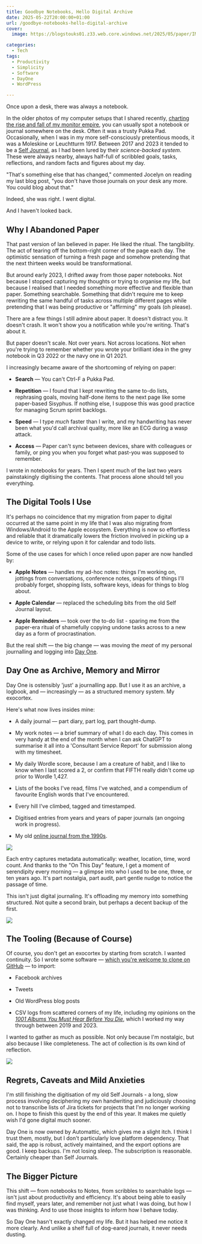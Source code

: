 ```yaml
---
title: Goodbye Notebooks, Hello Digital Archive
date: 2025-05-22T20:00:00+01:00
url: /goodbye-notebooks-hello-digital-archive
cover: 
  image: https://blogstouks01.z33.web.core.windows.net/2025/05/paper/IMG_9702_720.jpeg

categories:
  - Tech
tags:
  - Productivity
  - Simplicity
  - Software
  - DayOne
  - WordPress

---
```


Once upon a desk, there was always a notebook.

In the older photos of my computer setups that I shared recently, [charting the rise and fall of my monitor empire](https://blog.iannelson.uk/from-one-monitor-to-five-and-back-again/), you can usually spot a notebook or journal somewhere on the desk. Often it was a trusty Pukka Pad. Occasionally, when I was in my more self-consciously pretentious moods, it was a Moleskine or Leuchtturm 1917.  Between 2017 and 2023 it tended to be a [Self Journal](https://bestself.co), as I had been lured by their _science-backed system_. These were always nearby, always half-full of scribbled goals, tasks, reflections, and random facts and figures about my day.

"That's something else that has changed," commented Jocelyn on reading my last blog post, "you don't have those journals on your desk any more. You could blog about that."

Indeed, she was right. I went digital.

And I haven't looked back.

## Why I Abandoned Paper

That past version of Ian believed in paper. He liked the ritual. The tangibility. The act of tearing off the bottom-right corner of the page each day. The optimistic sensation of turning a fresh page and somehow pretending that the next thirteen weeks would be transformational.

But around early 2023, I drifted away from those paper notebooks. Not because I stopped capturing my thoughts or trying to organise my life, but because I realised that I needed something more effective and flexible than paper. Something searchable. Something that didn't require me to keep rewriting the same handful of tasks across multiple different pages while pretending that I was being productive or "affirming" my goals (oh please).

There are a few  things I still admire about paper. It doesn't distract you. It doesn't crash. It won't show you a notification while you're writing. That's about it.

But paper doesn't scale. Not over years. Not across locations. Not when you're trying to remember whether you wrote your brilliant idea in the grey notebook in Q3 2022 or the navy one in Q1 2021.

I increasingly became aware of the shortcoming of relying on paper:

- **Search** — You can't Ctrl-F a Pukka Pad.

- **Repetition** — I found that I kept rewriting the same to-do lists, rephrasing goals, moving half-done items to the next page like some paper-based Sisyphus. If nothing else, I suppose this was good practice for managing Scrum sprint backlogs.

- **Speed** — I type _much_ faster than I write, and my handwriting has never been what you'd call archival quality, more like an ECG during a wasp attack.

- **Access** — Paper can't sync between devices, share with colleagues or family, or ping you when you forget what past-you was supposed to remember.

I wrote in notebooks for years. Then I spent much of the last two years painstakingly digitising the contents. That process alone should tell you everything.

## The Digital Tools I Use

It's perhaps no coincidence that my migration from paper to digital occurred at the same point in my life that I was also migrating from Windows/Android to the Apple ecosystem. Everything is now so effortless and reliable that it dramatically lowers the friction involved in picking up a device to write, or relying upon it for calendar and todo lists.

Some of the use cases for which I once relied upon paper are now handled by:

- **Apple Notes** — handles my ad-hoc notes: things I'm working on, jottings from conversations, conference notes, snippets of things I'll probably forget, shopping lists, software keys, ideas for things to blog about.

- **Apple Calendar** — replaced the scheduling bits from the old Self Journal layout.

- **Apple Reminders** — took over the to-do list - sparing me from the paper-era ritual of shamefully copying undone tasks across to a new day as a form of procrastination.

But the real shift — the big change — was moving the _meat_ of my personal journalling and logging into [Day One](https://dayoneapp.com).

## Day One as Archive, Memory and Mirror

Day One is ostensibly 'just' a journalling app. But I use it as an archive, a logbook, and — increasingly — as a structured memory system. My exocortex.

Here's what now lives insides mine:

- A daily journal — part diary, part log, part thought-dump.

- My work notes — a brief summary of what I do each day. This comes in very handy at the end of the month when I can ask ChatGPT to summarise it all into a 'Consultant Service Report' for submission along with my timesheet.

- My daily Wordle score, because I am a creature of habit, and I like to know when I last scored a 2, or confirm that FIFTH really didn't come up prior to Wordle 1,427.

- Lists of the books I've read, films I've watched, and a compendium of favourite English words that I've encountered.

- Every hill I've climbed, tagged and timestamped.

- Digitised entries from years and years of paper journals (an ongoing work in progress).

- My old [online journal from the 1990s](https://falime.iannelson.uk).

[![](https://blogstouks01.z33.web.core.windows.net/2025/05/paper/words_720.png)](https://blogstouks01.z33.web.core.windows.net/2025/05/paper/words.png)

Each entry captures metadata automatically: weather, location, time, word count. And thanks to the "On This Day" feature, I get a moment of serendipity every morning — a glimpse into who I used to be one, three, or ten years ago. It's part nostalgia, part audit, part gentle nudge to notice the passage of time.

This isn't just digital journaling. It's offloading my memory into something structured. Not quite a second brain, but perhaps a decent backup of the first.

[![](https://blogstouks01.z33.web.core.windows.net/2025/05/paper/wordle_720.png)](https://blogstouks01.z33.web.core.windows.net/2025/05/paper/wordle.png)

## The Tooling (Because of Course)

Of course, you don't get an exocortex by starting from scratch. I wanted continuity. So I wrote some software — [which you're welcome to clone on GitHub](https://github.com/ianfnelson/DayOneImporter) — to import:

- Facebook archives

- Tweets

- Old WordPress blog posts

- CSV logs from scattered corners of my life, including my opinions on the [_1001 Albums You Must Hear Before You Die_](https://amzn.to/4j9sH9b), which I worked my way through between 2019 and 2023.

I wanted to gather as much as possible. Not only because I'm nostalgic, but also because I like completeness. The act of collection is its own kind of reflection.

[![](https://blogstouks01.z33.web.core.windows.net/2025/05/paper/twitter_720.png)](https://blogstouks01.z33.web.core.windows.net/2025/05/paper/twitter.png)

## Regrets, Caveats and Mild Anxieties

I'm still finishing the digitisation of my old Self Journals - a long, slow process involving deciphering my own handwriting and judiciously choosing not to transcribe lists of Jira tickets for projects that I'm no longer working on. I hope to finish this quest by the end of this year. It makes me quietly wish I'd gone digital much sooner.

Day One is now owned by Automattic, which gives me a slight itch. I think I trust them, mostly, but I don't particularly love platform dependency. That said, the app is robust, actively maintained, and the export options are good. I keep backups. I'm not losing sleep. The subscription is reasonable. Certainly cheaper than Self Journals.

## The Bigger Picture

This shift — from notebooks to Notes, from scribbles to searchable logs — isn't just about productivity and efficiency. It's about being able to easily find myself, years later, and remember not just what I was doing, but how I was thinking. And to use those insights to inform how I behave today.

So Day One hasn't exactly changed my life. But it has helped me notice it more clearly.
And unlike a shelf full of dog-eared journals, it never needs dusting.
